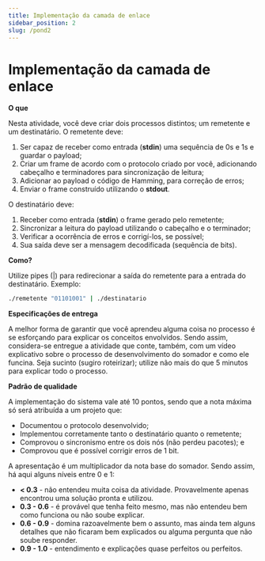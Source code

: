 ```yaml
---
title: Implementação da camada de enlace
sidebar_position: 2
slug: /pond2
---
```


# Implementação da camada de enlace

**O que**

Nesta atividade, você deve criar dois processos distintos; um remetente e um
destinatário. O remetente deve:

1. Ser capaz de receber como entrada (**stdin**) uma sequência de 0s e 1s e
   guardar o payload;
2. Criar um frame de acordo com o protocolo criado por você, adicionando
   cabeçalho e terminadores para sincronização de leitura;
3. Adicionar ao payload o código de Hamming, para correção de erros;
4. Enviar o frame construído utilizando o **stdout**.

O destinatário deve:

1. Receber como entrada (**stdin**) o frame gerado pelo remetente;
2. Sincronizar a leitura do payload utilizando o cabeçalho e o terminador;
3. Verificar a ocorrência de erros e corrigí-los, se possível;
4. Sua saída deve ser a mensagem decodificada (sequência de bits).

**Como?**

Utilize pipes (|) para redirecionar a saída do remetente para a entrada do
destinatário. Exemplo:

```sh
./remetente "01101001" | ./destinatario
```

**Especificações de entrega**

A melhor forma de garantir que você aprendeu alguma coisa no processo é se
esforçando para explicar os conceitos envolvidos. Sendo assim, considera-se
entregue a atividade que conte, também, com um vídeo explicativo sobre o
processo de desenvolvimento do somador e como ele funcina. Seja sucinto (sugiro
roteirizar); utilize não mais do que 5 minutos para explicar todo o processo.

**Padrão de qualidade**

A implementação do sistema vale até 10 pontos, sendo que a nota máxima só será
atribuída a um projeto que:

* Documentou o protocolo desenvolvido;
* Implementou corretamente tanto o destinatário quanto o remetente;
* Comprovou o sincronismo entre os dois nós (não perdeu pacotes); e
* Comprovou que é possível corrigir erros de 1 bit.

A apresentação é um multiplicador da nota base do somador. Sendo assim, há aqui
alguns níveis entre 0 e 1:

* **< 0.3** - não entendeu muita coisa da atividade. Provavelmente apenas
  encontrou uma solução pronta e utilizou.
* **0.3 - 0.6** - é provável que tenha feito mesmo, mas não entendeu bem como
  funciona ou não soube explicar.
* **0.6 - 0.9** - domina razoavelmente bem o assunto, mas ainda tem alguns
  detalhes que não ficaram bem explicados ou alguma pergunta que não soube
  responder.
* **0.9 - 1.0** - entendimento e explicações quase perfeitos ou perfeitos.
